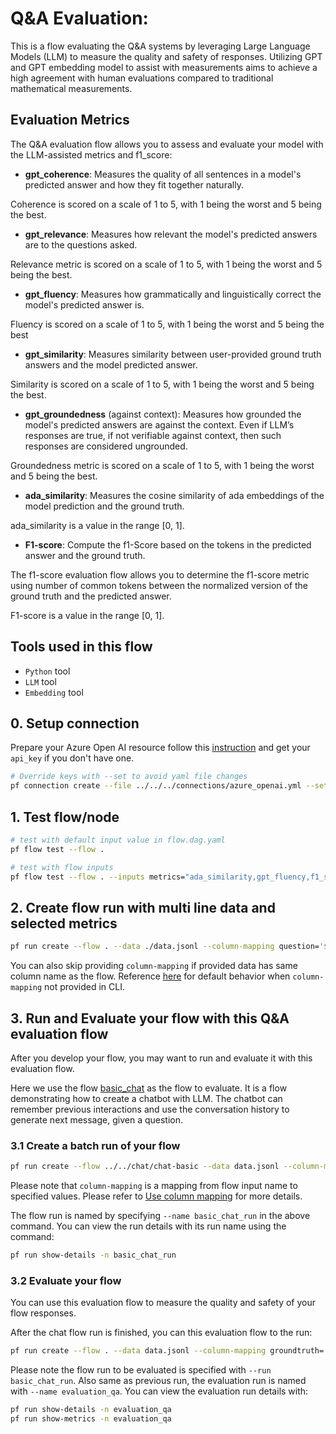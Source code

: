 # Q&A Evaluation:

This is a flow evaluating the Q&A systems by leveraging Large Language Models (LLM) to measure the quality and safety of responses. Utilizing GPT and GPT embedding model to assist with measurements aims to achieve a high agreement with human evaluations compared to traditional mathematical measurements.

## Evaluation Metrics

The Q&A evaluation flow allows you to assess and evaluate your model with the LLM-assisted metrics and f1_score:


* __gpt_coherence__: Measures the quality of all sentences in a model's predicted answer and how they fit together naturally.

Coherence is scored on a scale of 1 to 5, with 1 being the worst and 5 being the best.

* __gpt_relevance__: Measures how relevant the model's predicted answers are to the questions asked. 

Relevance metric is scored on a scale of 1 to 5, with 1 being the worst and 5 being the best.

* __gpt_fluency__: Measures how grammatically and linguistically correct the model's predicted answer is.

Fluency is scored on a scale of 1 to 5, with 1 being the worst and 5 being the best

* __gpt_similarity__: Measures similarity between user-provided ground truth answers and the model predicted answer.

Similarity is scored on a scale of 1 to 5, with 1 being the worst and 5 being the best.

* __gpt_groundedness__ (against context): Measures how grounded the model's predicted answers are against the context. Even if LLM’s responses are true, if not verifiable against context, then such responses are considered ungrounded.

Groundedness metric is scored on a scale of 1 to 5, with 1 being the worst and 5 being the best. 

* __ada_similarity__: Measures the cosine similarity of ada embeddings of the model prediction and the ground truth.

ada_similarity is a value in the range [0, 1]. 

* __F1-score__: Compute the f1-Score based on the tokens in the predicted answer and the ground truth.

The f1-score evaluation flow allows you to determine the f1-score metric using number of common tokens between the normalized version of the ground truth and the predicted answer.

 F1-score is a value in the range [0, 1]. 

## Tools used in this flow
- `Python` tool
- `LLM` tool
- `Embedding` tool

## 0. Setup connection
Prepare your Azure Open AI resource follow this [instruction](https://learn.microsoft.com/en-us/azure/cognitive-services/openai/how-to/create-resource?pivots=web-portal) and get your `api_key` if you don't have one.

```bash
# Override keys with --set to avoid yaml file changes
pf connection create --file ../../../connections/azure_openai.yml --set api_key=<your_api_key> api_base=<your_api_base>
```

## 1. Test flow/node
```bash
# test with default input value in flow.dag.yaml
pf flow test --flow .

# test with flow inputs
pf flow test --flow . --inputs metrics="ada_similarity,gpt_fluency,f1_score" question="what programming language is good for learning to code? " ground_truth="Python is good for learning to code." answer="Python" context="Python is the most picked language for learning to code."
```

## 2. Create flow run with multi line data and selected metrics
```bash
pf run create --flow . --data ./data.jsonl --column-mapping question='${data.question}' answer='${data.answer}' context='${data.context}' ground_truth='${data.ground_truth}' metrics='f1_score,gpt_groundedness' --stream
```
You can also skip providing `column-mapping` if provided data has same column name as the flow.
Reference [here](https://aka.ms/pf/column-mapping) for default behavior when `column-mapping` not provided in CLI.

## 3. Run and Evaluate your flow with this Q&A evaluation flow
After you develop your flow, you may want to run and evaluate it with this evaluation flow. 

Here we use the flow [basic_chat](../../chat/chat-basic/) as the flow to evaluate. It is a flow demonstrating how to create a chatbot with LLM.  The chatbot can remember previous interactions and use the conversation history to generate next message, given a question. 
### 3.1 Create a batch run of your flow
```bash
pf run create --flow ../../chat/chat-basic --data data.jsonl --column-mapping question='${data.question}' --name basic_chat_run --stream 
```
Please note that `column-mapping` is a mapping from flow input name to specified values. Please refer to [Use column mapping](https://aka.ms/pf/column-mapping) for more details. 

The flow run is named by specifying `--name basic_chat_run` in the above command. You can view the run details with its run name using the command:
```bash
pf run show-details -n basic_chat_run
```

### 3.2 Evaluate your flow
You can use this evaluation flow to measure the quality and safety of your flow responses.

After the chat flow run is finished, you can this evaluation flow to the run:
```bash
pf run create --flow . --data data.jsonl --column-mapping groundtruth='${data.ground_truth}' answer='${run.outputs.answer}' context='{${data.context}}' question='${data.question}' metrics='gpt_groundedness,f1_score'  --run basic_chat_run --stream --name evaluation_qa
```
Please note the flow run to be evaluated is specified with `--run basic_chat_run`. Also same as previous run, the evaluation run is named with `--name evaluation_qa`.
You can view the evaluation run details with:
```bash
pf run show-details -n evaluation_qa
pf run show-metrics -n evaluation_qa
```